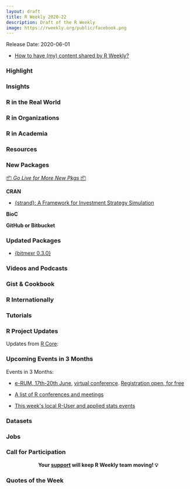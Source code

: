 ```yaml
---
layout: draft
title: R Weekly 2020-22
description: Draft of the R Weekly
image: https://rweekly.org/public/facebook.png
---
```


Release Date: 2020-06-01

+ [How to have (my) content shared by R Weekly?](https://github.com/rweekly/rweekly.org#how-to-have-my-content-shared-by-r-weekly)


###  Highlight



### Insights



### R in the Real World



###  R in Organizations



###  R in Academia



###  Resources



###  New Packages

<p class="added-hostname"><a href="https://rweekly.org/live" target="_blank" class="externalLink">📦 <i>Go Live for More New Pkgs</i> 📦</a></p>

**CRAN**

+ [{strand}: A Framework for Investment Strategy Simulation](https://CRAN.R-project.org/package=strand)

**BioC**



**GitHub or Bitbucket**



### Updated Packages

+ [{bitmexr 0.3.0}](https://hfshr.netlify.app/posts/2020-05-25-bitmexr-updates/)

###  Videos and Podcasts



### Gist & Cookbook



### R Internationally



###  Tutorials



<!--<div class="post-more-begin></div><div class="post-more-end"></div>-->

###  R Project Updates

Updates from [R Core](http://developer.r-project.org/blosxom.cgi/R-devel/NEWS):


###  Upcoming Events in 3 Months

Events in 3 Months:

+ [e-RUM, 17th-20th June](https://2020.erum.io/), [virtual conference](https://2020.erum.io/#erumgoesvirtual). [Registration open, for free](https://www.eventbrite.it/e/e-rum2020-tickets-104546978828)

+ [A list of R conferences and meetings](https://jumpingrivers.github.io/meetingsR/events.html)

+ [This week's local R-User and applied stats events](https://community.rstudio.com/c/irl)


### Datasets

### Jobs




###  Call for Participation


<p class="hide-support added-hostname support-rweekly" style="text-align: center;font-weight: bold;">Your <a class="non-visited externalLink" href="https://www.patreon.com/rweekly" onclick="pas(this)">support</a> will keep R Weekly team moving! 💡</p>

###  Quotes of the Week
